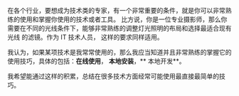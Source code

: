 在各个行业，要想成为技术类的专家，有一个非常重要的条件，就是你可以非常熟练的使用和掌握你使用的技术或者工具。
比方说，你是一位专业摄影师，那么你需要在不同的光线条件下，能够非常熟练的调整灯光照明的布局和选择最适合现有光线
的滤镜。作为 IT 技术人员， 这样的要求同样适用。

我认为，如果某项技术是我常常使用的，那么我应当知道并且非常熟练的掌握它的使用技巧，具体的包括：**在线使用**， **本地安装**，** 本地开发**。

我希望能通过这样的积累，总结在很多技术方面经常可能使用最直接最简单的技巧。
